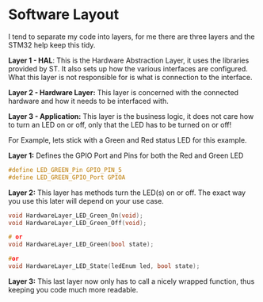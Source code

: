 # Software Layout
I tend to separate my code into layers, for me there are three layers and the STM32 help keep this tidy.

**Layer 1 - HAL**: This is the Hardware Abstraction Layer, it uses the libraries provided by ST. It also sets up how the various interfaces are configured. What this layer is not responsible for is what is connection to the interface.

**Layer 2 - Hardware Layer:** This layer is concerned with the connected hardware and how it needs to be interfaced with.

**Layer 3 - Application:** This layer is the business logic, it does not care how to turn an LED on or off, only that the LED has to be turned on or off!

For Example, lets stick with a Green and Red status LED for this example.

**Layer 1:** Defines the GPIO Port and Pins for both the Red and Green LED
```c
#define LED_GREEN_Pin GPIO_PIN_5
#define LED_GREEN_GPIO_Port GPIOA
```
**Layer 2:** This layer has methods turn the LED(s) on or off. The exact way you use this later will depend on your use case.
```c
void HardwareLayer_LED_Green_On(void);
void HardwareLayer_LED_Green_Off(void);

# or
void HardwareLayer_LED_Green(bool state);

#or
void HardwareLayer_LED_State(ledEnum led, bool state);
```
**Layer 3:** This last layer now only has to call a nicely wrapped function, thus keeping you code much more readable.
